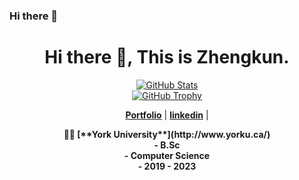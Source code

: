 ### Hi there 👋

<!--
**zklou/zklou** is a ✨ _special_ ✨ repository because its `README.md` (this file) appears on your GitHub profile.

Here are some ideas to get you started:

- 🔭 I’m currently working on ...
- 🌱 I’m currently learning ...
- 👯 I’m looking to collaborate on ...
- 🤔 I’m looking for help with ...
- 💬 Ask me about ...
- 📫 How to reach me: ...
- 😄 Pronouns: ...
- ⚡ Fun fact: ...
-->

<div>
<h1 align="center">Hi there 👋, This is Zhengkun.</h1>
</div>  
<p align="center">
  <a href="https://github.com/zklou"><img src="https://github-readme-stats.vercel.app/api?username=zklou&hide_border=true&show_icons=true" alt="GitHub Stats"></a></br>
  <a href="https://github.com/zklou"><img src="https://github-profile-trophy.vercel.app/?username=zklou&row=2&column=3&margin-w=10&margin-h=15" alt="GitHub Trophy"></a>
</p>
<p align="center">
  <strong><a href="">Portfolio</a></strong> |
  <strong><a href="https://www.linkedin.com/in/zhengkun-lou/">linkedin</a></strong> |
</p>
<p align="center">
<strong>
  👨‍🎓 [**York University**](http://www.yorku.ca/) <br>
  - B.Sc<br>
  - Computer Science<br>
  - 2019 - 2023 <br>
</strong><br><br>
</p>




